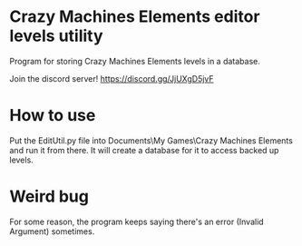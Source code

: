 # Crazy Machines Elements editor levels utility
Program for storing Crazy Machines Elements levels in a database.

Join the discord server! https://discord.gg/JjUXgD5jvF

# How to use
Put the EditUtil.py file into Documents\My Games\Crazy Machines Elements and run it from there. It will create a database for it to access backed up levels.

# Weird bug
For some reason, the program keeps saying there's an error (Invalid Argument) sometimes.
